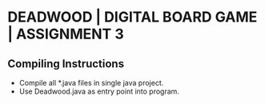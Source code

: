 # DEADWOOD | DIGITAL BOARD GAME | ASSIGNMENT 3

## Compiling Instructions
* Compile all *.java files in single java project. 
* Use Deadwood.java as entry point into program.



